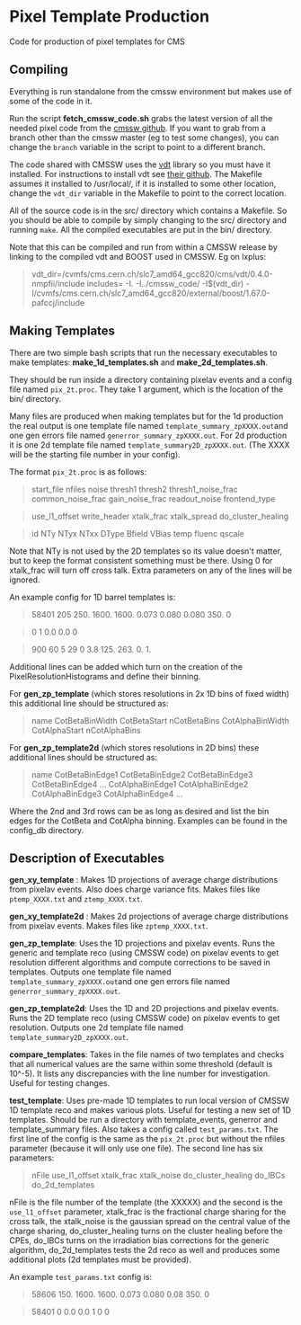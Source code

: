 # Pixel Template Production
Code for production of pixel templates for CMS

## Compiling

Everything is run standalone from the cmssw environment but makes use of some of the code in
it. 


Run the script **fetch\_cmssw\_code.sh** grabs the latest version of all the needed pixel code from the [cmssw github](https://github.com/cms-sw/cmssw).
If you want to grab from a branch other than the cmssw master (eg to test some
changes), you can change the `branch` variable in the script to point to a different branch.

The code shared with CMSSW uses the [vdt](https://github.com/dpiparo/vdt) library so you must have it installed.
For instructions to install vdt see [their github](https://github.com/dpiparo/vdt).
The Makefile assumes it installed to /usr/local/, if it is installed to some
other location, change the `vdt_dir` variable in the Makefile to point to the correct location. 

All of the source code is in the src/ directory which contains a Makefile. So you should be able to compile by simply changing to the src/ directory and running `make`. All the compiled executables are put in the bin/ directory. 


Note that this can be compiled and run from within a CMSSW release by linking to
the compiled vdt and BOOST used in CMSSW. Eg on lxplus:

> vdt_dir=/cvmfs/cms.cern.ch/slc7_amd64_gcc820/cms/vdt/0.4.0-nmpfii/include
> includes= -I. -I../cmssw_code/ -I$(vdt_dir) -I/cvmfs/cms.cern.ch/slc7_amd64_gcc820/external/boost/1.67.0-pafccj/include





## Making Templates

There are two simple bash scripts that run the necessary executables to make templates: **make\_1d\_templates.sh** and **make\_2d\_templates.sh**. 

They should be run inside a directory containing pixelav events and a config file named `pix_2t.proc`. They take 1 argument, which is the location of the bin/ directory. 

Many files are produced when making templates but for the 1d production the real output is one template file named `template_summary_zpXXXX.out`and one gen errors file named `generror_summary_zpXXXX.out`. For 2d production it is one 2d template file named `template_summary2D_zpXXXX.out`. (The XXXX will be the starting file number in your config). 

The format `pix_2t.proc` is as follows:

> start\_file nfiles noise thresh1 thresh2 thresh1\_noise\_frac common\_noise\_frac gain\_noise\_frac readout\_noise frontend\_type

> use\_l1\_offset write\_header xtalk\_frac xtalk\_spread do\_cluster\_healing


> id NTy NTyx NTxx DType Bfield VBias temp fluenc qscale 

Note that NTy is not used by the 2D templates so its value doesn't matter, but to keep the format consistent something must be there. 
Using 0 for xtalk\_frac will turn off cross talk. 
Extra parameters on any of the lines will be ignored. 

An example config for 1D barrel templates is: 

> 58401 205 250. 1600. 1600. 0.073 0.080 0.080 350. 0

> 0 1 0.0 0.0 0

> 900 60 5 29 0 3.8 125. 263. 0. 1.


Additional lines can be added which turn on the creation of the
PixelResolutionHistograms and define their binning. 

For **gen_zp_template** (which stores resolutions in 2x 1D bins of fixed width) this additional line should be structured as:

> name CotBetaBinWidth CotBetaStart nCotBetaBins CotAlphaBinWidth CotAlphaStart nCotAlphaBins


For **gen_zp_template2d** (which stores resolutions in 2D bins) these additional lines should be structured as:

> name
> CotBetaBinEdge1  CotBetaBinEdge2  CotBetaBinEdge3  CotBetaBinEdge4  ...
> CotAlphaBinEdge1  CotAlphaBinEdge2  CotAlphaBinEdge3  CotAlphaBinEdge4  ...

Where the 2nd and 3rd rows can be as long as desired and list the bin edges for
the CotBeta and CotAlpha binning.
Examples can be found in the config\_db directory.


## Description of Executables
**gen\_xy\_template** : Makes 1D projections of average charge distributions from pixelav events. Also does charge variance fits. Makes files like `ptemp_XXXX.txt` and `ztemp_XXXX.txt`.

**gen\_xy\_template2d** : Makes 2d projections of average charge distributions from pixelav events.  Makes files like `zptemp_XXXX.txt`.

**gen\_zp\_template**: Uses the 1D projections and pixelav events. Runs the generic and template reco (using CMSSW code) on pixelav events to get resolution different algorithms and compute corrections to be saved in templates. Outputs one template file named `template_summary_zpXXXX.out`and one gen errors file named `generror_summary_zpXXXX.out`.

**gen\_zp\_template2d**: Uses the 1D and 2D projections and pixelav events. Runs the 2D template reco (using CMSSW code) on pixelav events to get resolution. Outputs one 2d template file named `template_summary2D_zpXXXX.out`.

**compare\_templates**: Takes in the file names of two templates and checks that all numerical values are the same within some threshold (default is 10^-5). It lists any discrepancies with the line number for investigation. Useful for testing changes. 

**test_template**: Uses pre-made 1D templates to run local version of CMSSW 1D template reco and makes various plots. Useful for testing a new set of 1D templates. 
Should be run a directory with template\_events, generror and template\_summary files. Also takes a config called `test_params.txt`.
The first line of the config is the same as the `pix_2t.proc` but without the
nfiles parameter (because it will only use one file). 
The second line has six  parameters:

> nFile use_l1_offset xtalk_frac xtalk_noise do_cluster_healing do_IBCs do_2d_templates

nFile is the file number of the template (the XXXXX) and the
second is the `use_l1_offset` parameter, xtalk_frac is the fractional charge sharing for the cross talk, the xtalk_noise is the gaussian spread on the central value of the charge sharing, do_cluster_healing turns on the cluster healing before the CPEs, do_IBCs turns on the irradiation bias corrections for the generic algorithm, do_2d_templates tests the 2d reco as well and produces some additional plots (2d templates must be provided).



An example `test_params.txt` config is:
> 58606 150. 1600. 1600. 0.073 0.080 0.08 350. 0

> 58401 0 0.0 0.0 1 0 0


